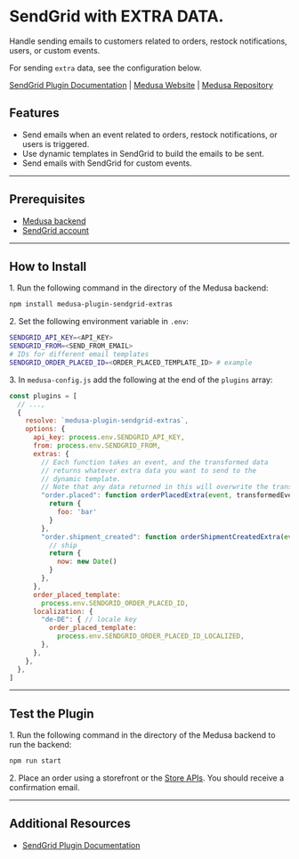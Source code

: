 # SendGrid with EXTRA DATA.

Handle sending emails to customers related to orders, restock notifications, users, or custom events.

For sending `extra` data, see the configuration below.

[SendGrid Plugin Documentation](https://docs.medusajs.com/plugins/notifications/sendgrid) | [Medusa Website](https://medusajs.com) | [Medusa Repository](https://github.com/medusajs/medusa)

## Features

- Send emails when an event related to orders, restock notifications, or users is triggered.
- Use dynamic templates in SendGrid to build the emails to be sent.
- Send emails with SendGrid for custom events.

---

## Prerequisites

- [Medusa backend](https://docs.medusajs.com/development/backend/install)
- [SendGrid account](https://signup.sendgrid.com/)

---

## How to Install

1\. Run the following command in the directory of the Medusa backend:

  ```bash
  npm install medusa-plugin-sendgrid-extras
  ```

2\. Set the following environment variable in `.env`:

  ```bash
  SENDGRID_API_KEY=<API_KEY>
  SENDGRID_FROM=<SEND_FROM_EMAIL>
  # IDs for different email templates
  SENDGRID_ORDER_PLACED_ID=<ORDER_PLACED_TEMPLATE_ID> # example
  ```

3\. In `medusa-config.js` add the following at the end of the `plugins` array:

  ```js
  const plugins = [
    // ...,
    {
      resolve: `medusa-plugin-sendgrid-extras`,
      options: {
        api_key: process.env.SENDGRID_API_KEY,
        from: process.env.SENDGRID_FROM,
        extras: {
          // Each function takes an event, and the transformed data
          // returns whatever extra data you want to send to the 
          // dynamic template.
          // Note that any data returned in this will overwrite the transformedEvent data
          "order.placed": function orderPlacedExtra(event, transformedEvent) {
            return {
              foo: 'bar'
            }
          },
          "order.shipment_created": function orderShipmentCreatedExtra(event, transformedEvent) {
            // ship
            return {
              now: new Date()
            }
          }, 
        },
        order_placed_template: 
          process.env.SENDGRID_ORDER_PLACED_ID,
        localization: {
          "de-DE": { // locale key
            order_placed_template:
              process.env.SENDGRID_ORDER_PLACED_ID_LOCALIZED,
          },
        },
      },
    },
  ]
  ```

---

## Test the Plugin

1\. Run the following command in the directory of the Medusa backend to run the backend:

  ```bash
  npm run start
  ```

2\. Place an order using a storefront or the [Store APIs](https://docs.medusajs.com/api/store). You should receive a confirmation email.

---

## Additional Resources

- [SendGrid Plugin Documentation](https://docs.medusajs.com/plugins/notifications/sendgrid)
